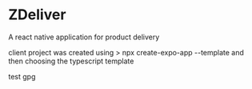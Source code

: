 # ZDeliver
A react native application for product delivery

client project was created using > npx create-expo-app --template
and then choosing the typescript template

test gpg